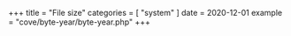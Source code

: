 +++
title = "File size"
categories = [ "system" ]
date = 2020-12-01
example = "cove/byte-year/byte-year.php"
+++
